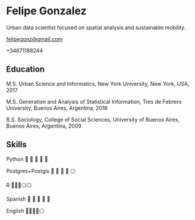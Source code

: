 # Felipe Gonzalez 

Urban data scientist focused on spatial analysis and sustainable mobility. 

felipegonz@gmail.com

+34671188244

## Education

M.S. Urban Science and Informatics, New York University, New York, USA, 2017

M.S. Generation and Analysis of Statistical Information, Tres de Febrero University, Buenos Aires, Argentina, 2016 

B.S. Sociology, College of Social Sciences, University of Buenos Aires, Buenos Aires, Argentina, 2009

## Skills

Python :large_blue_circle: :large_blue_circle: :large_blue_circle: :large_blue_circle: :large_blue_circle: 

Postgres+Postgis :large_blue_circle: :large_blue_circle: :large_blue_circle: :large_blue_circle: :white_circle:

R :large_blue_circle::large_blue_circle::large_blue_circle::white_circle::white_circle:

Spanish :large_blue_circle: :large_blue_circle: :large_blue_circle: :large_blue_circle: :large_blue_circle: 

English :large_blue_circle::large_blue_circle::large_blue_circle::large_blue_circle::white_circle:


